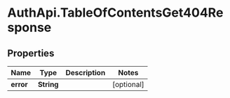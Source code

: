 # AuthApi.TableOfContentsGet404Response

## Properties

Name | Type | Description | Notes
------------ | ------------- | ------------- | -------------
**error** | **String** |  | [optional] 


